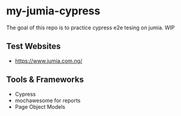 # my-jumia-cypress

The goal of this repo is to practice cypress e2e tesing on jumia. WIP

## Test Websites
* https://www.jumia.com.ng/

## Tools & Frameworks
* Cypress
* mochawesome for reports
* Page Object Models
